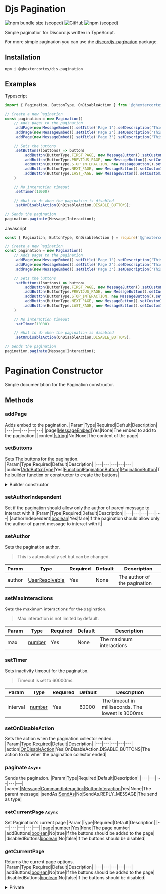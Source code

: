# Djs Pagination
![npm bundle size (scoped)](https://img.shields.io/bundlephobia/min/@ghextercortes/djs-pagination?style=flat-square)
![GitHub](https://img.shields.io/github/license/GhexterCortes/djs-pagination?style=flat-square)
![npm (scoped)](https://img.shields.io/npm/v/@ghextercortes/djs-pagination?label=Latest%20Version&style=flat-square)

Simple pagination for Discord.js written in TypeScript.

For more simple pagination you can use the [discordjs-pagination](https://github.com/acegoal07/discordjs-pagination) package.

## Installation
```bash
npm i @ghextercortes/djs-pagination
```

## Examples

Typescript
```typescript
import { Pagination, ButtonType, OnDisableAction } from '@ghextercortes/djs-pagination';

// Create a new Pagination
const pagination = new Pagination()
    // Adds pages to the pagination
    .addPage(new MessageEmbed().setTitle('Page 1').setDescription('This is page 1'), 'Page 1')
    .addPage(new MessageEmbed().setTitle('Page 2').setDescription('This is page 2'), 'Page 2')
    .addPage(new MessageEmbed().setTitle('Page 3').setDescription('This is page 3'), 'Page 3')

    // Sets the buttons
    .setButtons((buttons) => buttons
        .addButton(ButtonType.FIRST_PAGE, new MessageButton().setCustomId('f').setLabel('First Page').setStyle('PRIMARY'))
        .addButton(ButtonType.PREVIOUS_PAGE, new MessageButton().setCustomId('p').setLabel('Previous Page').setStyle('PRIMARY'))
        .addButton(ButtonType.STOP_INTERACTION, new MessageButton().setCustomId('s').setLabel('Stop').setStyle('DANGER'))
        .addButton(ButtonType.NEXT_PAGE, new MessageButton().setCustomId('n').setLabel('Next Page').setStyle('PRIMARY'))
        .addButton(ButtonType.LAST_PAGE, new MessageButton().setCustomId('l').setLabel('Last Page').setStyle('PRIMARY'))
    )

    // No interaction timeout
    .setTimer(10000)
    
    // What to do when the pagination is disabled
    .setOnDisableAction(OnDisableAction.DISABLE_BUTTONS);

// Sends the pagination
pagination.paginate(Message|Interaction);
```

Javascript
```typescript
const { Pagination, ButtonType, OnDisableAction } = require('@ghextercortes/djs-pagination');

// Create a new Pagination
const pagination = new Pagination()
    // Adds pages to the pagination
    .addPage(new MessageEmbed().setTitle('Page 1').setDescription('This is page 1'), 'Page 1')
    .addPage(new MessageEmbed().setTitle('Page 2').setDescription('This is page 2'), 'Page 2')
    .addPage(new MessageEmbed().setTitle('Page 3').setDescription('This is page 3'), 'Page 3')

    // Sets the buttons
    .setButtons((buttons) => buttons
        .addButton(ButtonType.FIRST_PAGE, new MessageButton().setCustomId('f').setLabel('First Page').setStyle('PRIMARY'))
        .addButton(ButtonType.PREVIOUS_PAGE, new MessageButton().setCustomId('p').setLabel('Previous Page').setStyle('PRIMARY'))
        .addButton(ButtonType.STOP_INTERACTION, new MessageButton().setCustomId('s').setLabel('Stop').setStyle('DANGER'))
        .addButton(ButtonType.NEXT_PAGE, new MessageButton().setCustomId('n').setLabel('Next Page').setStyle('PRIMARY'))
        .addButton(ButtonType.LAST_PAGE, new MessageButton().setCustomId('l').setLabel('Last Page').setStyle('PRIMARY'))
    )

    // No interaction timeout
    .setTimer(10000)
    
    // What to do when the pagination is disabled
    .setOnDisableAction(OnDisableAction.DISABLE_BUTTONS);

// Sends the pagination
pagination.paginate(Message|Interaction);
```

# Pagination Constructor

Simple documentation for the Pagination constructor.

## Methods

### addPage
Adds embed to the pagination.
|Param|Type|Required|Default|Description|
|---|---|---|---|---|
|page|[MessageEmbed](https://discord.js.org/#/docs/main/stable/class/MessageEmbed)|Yes|None|The embed to add to the pagination|
|content|[string](https://developer.mozilla.org/en-US/docs/Web/JavaScript/Reference/Global_Objects/String)|No|None|The content of the page|

### setButtons
Sets The buttons for the pagination.
|Param|Type|Required|Default|Description|
|---|---|---|---|---|
|builder|[AddButtonType](https://github.com/GhexterCortes/djs-pagination/blob/main/src/util/Buttons.ts#L26)|Yes|[Function](https://developer.mozilla.org/en-US/docs/Web/JavaScript/Reference/Global_Objects/String)([PaginationButton](#BuilderConstructor))\|[PaginationButton](#BuilderConstructor)|The builder function or constructor to create the buttons|

<details>
    <summary>Builder constructor</summary>

******
# Builder Constructor
Button builder constructor.
## Methods
### addButton
Adds a button to the pagination.
|Param|Type|Required|Default|Description|
|---|---|---|---|---|
|type|[AddButtonType](https://github.com/GhexterCortes/djs-pagination/blob/main/src/util/Buttons.ts#L26)|Yes|None|The type of button to add|
|button|[MessageButton](https://discord.js.org/#/docs/main/stable/class/MessageButton)|Yes|None|The button to add|

### getButtons
Gets the buttons for the pagination and returns [MessageActionRow](https://discord.js.org/#/docs/main/stable/class/MessageActionRow).
|Param|Type|Required|Default|Description|
|---|---|---|---|---|
|disabled|[boolean](https://developer.mozilla.org/en-US/docs/Web/JavaScript/Reference/Global_Objects/Boolean)|No|false|Disable buttons|

### setFilter
Sets the filter for the pagination.
|Param|Type|Required|Default|Description|
|---|---|---|---|---|
|customFilter|[Function](https://developer.mozilla.org/en-US/docs/Web/JavaScript/Reference/Global_Objects/Function)|No|None|The filter function|

## Properties
### buttons
Buttons for the pagination.
Type: [Buttons](https://github.com/GhexterCortes/djs-pagination/blob/main/src/util/Buttons.ts#L3)

### filter
Filter for the pagination.
Type: [CollectorFilter](https://discord.js.org/#/docs/main/stable/typedef/CollectorFilter)<[[MessageComponentInteraction](https://discord.js.org/#/docs/main/stable/class/MessageComponentInteraction)]>
******
</details>

### setAuthorIndependent
Set if the pagination should allow only the author of parent message to interact with it
|Param|Type|Required|Default|Description|
|---|---|---|---|---|
|authorIndependent|[boolean](https://developer.mozilla.org/en-US/docs/Web/JavaScript/Reference/Global_Objects/Boolean)|Yes|false|If the pagination should allow only the author of parent message to interact with it|

### setAuthor
Sets the pagination author.
> This is automatically set but can be changed.

|Param|Type|Required|Default|Description|
|---|---|---|---|---|
|author|[UserResolvable](https://discord.js.org/#/docs/main/stable/typedef/UserResolvable)|Yes|None|The author of the pagination|

### setMaxInteractions
Sets the maximum interactions for the pagination.
> Max interaction is not limited by default.

|Param|Type|Required|Default|Description|
|---|---|---|---|---|
|max|[number](https://developer.mozilla.org/en-US/docs/Web/JavaScript/Reference/Global_Objects/Number)|Yes|None|The maximum interactions|

### setTimer
Sets inactivity timeout for the pagination.
> Timeout is set to 60000ms.

|Param|Type|Required|Default|Description|
|---|---|---|---|---|
|interval|[number](https://developer.mozilla.org/en-US/docs/Web/JavaScript/Reference/Global_Objects/Number)|Yes|60000|The timeout in milliseconds. The lowest is 3000ms|

### setOnDisableAction
Sets the action when the pagination collector ended.
|Param|Type|Required|Default|Description|
|---|---|---|---|---|
|action|[OnDisableAction](https://github.com/GhexterCortes/djs-pagination/blob/main/src/index.ts#L6)|Yes|OnDisableAction.DISABLE_BUTTONS|The action to do when the pagination collector ended|

### paginate `Async`
Sends the pagination.
|Param|Type|Required|Default|Description|
|---|---|---|---|---|
|parent|[Message](https://discord.js.org/#/docs/main/stable/class/Message)\|[CommandInteraction](https://discord.js.org/#/docs/main/stable/class/CommandInteraction)\|[ButtonInteraction](https://discord.js.org/#/docs/main/stable/class/ButtonInteraction)|Yes|None|The parent message|
|sendAs|[SendAs](https://github.com/GhexterCortes/djs-pagination/blob/main/src/index.ts#L25)|No|SendAs.REPLY_MESSAGE|The send as type|

### setCurrentPage `Async`
Set Pagination's current page
|Param|Type|Required|Default|Description|
|---|---|---|---|---|
|page|[number](https://developer.mozilla.org/en-US/docs/Web/JavaScript/Reference/Global_Objects/Number)|Yes|None|The page number|
|addButtons|[boolean](https://developer.mozilla.org/en-US/docs/Web/JavaScript/Reference/Global_Objects/Boolean)|No|true|If the buttons should be added to the page|
|disabledButtons|[boolean](https://developer.mozilla.org/en-US/docs/Web/JavaScript/Reference/Global_Objects/Boolean)|No|false|If the buttons should be disabled|

### getCurrentPage
Returns the current page options.
|Param|Type|Required|Default|Description|
|---|---|---|---|---|
|addButtons|[boolean](https://developer.mozilla.org/en-US/docs/Web/JavaScript/Reference/Global_Objects/Boolean)|No|true|If the buttons should be added to the page|
|disabledButtons|[boolean](https://developer.mozilla.org/en-US/docs/Web/JavaScript/Reference/Global_Objects/Boolean)|No|false|If the buttons should be disabled|

<details>
    <summary>Private</summary>

### addButtons
Returns message options with buttons
|Param|Type|Required|Default|Description|
|---|---|---|---|---|
|options|any|Yes|None|The message options|
|disabled|[boolean](https://developer.mozilla.org/en-US/docs/Web/JavaScript/Reference/Global_Objects/Boolean)|No|false|If the buttons should be disabled|
|removeButtons|[boolean](https://developer.mozilla.org/en-US/docs/Web/JavaScript/Reference/Global_Objects/Boolean)|No|false|If the buttons should be removed|

### getAuthor
Get the author from parent message
|Param|Type|Required|Default|Description|
|---|---|---|---|---|
|parent|[Message](https://discord.js.org/#/docs/main/stable/class/Message)\|[CommandInteraction](https://discord.js.org/#/docs/main/stable/class/CommandInteraction)\|[ButtonInteraction](https://discord.js.org/#/docs/main/stable/class/ButtonInteraction)|Yes|None|The parent message|

### addCollector `Async`
Adds collector to sent pagination message.


### send `Async`
Sends the pagination.
|Param|Type|Required|Default|Description|
|sendAs|[SendAs](https://github.com/GhexterCortes/djs-pagination/blob/main/src/index.ts#L25)|No|SendAs.REPLY_MESSAGE|The send as type|
</details>
